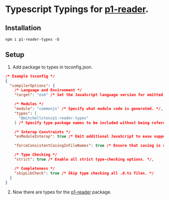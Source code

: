 # Typescript Typings for [p1-reader](https://github.com/ruudverheijden/node-p1-reader/tree/master).

## Installation

```
npm i p1-reader-types -D
```

## Setup

1. Add package to types in tsconfig.json.

```json
/* Example tsconfig */
{
  "compilerOptions": {
    /* Language and Environment */
    "target": "es6" /* Set the JavaScript language version for emitted JavaScript and include compatible library declarations. */,

    /* Modules */
    "module": "commonjs" /* Specify what module code is generated. */,
    "types": [
      "@mitchellston/p1-reader-types"
    ] /* Specify type package names to be included without being referenced in a source file. */,

    /* Interop Constraints */
    "esModuleInterop": true /* Emit additional JavaScript to ease support for importing CommonJS modules. This enables 'allowSyntheticDefaultImports' for type compatibility. */,

    "forceConsistentCasingInFileNames": true /* Ensure that casing is correct in imports. */,

    /* Type Checking */
    "strict": true /* Enable all strict type-checking options. */,

    /* Completeness */
    "skipLibCheck": true /* Skip type checking all .d.ts files. */
  }
}
```

2. Now there are types for the [p1-reader](https://github.com/ruudverheijden/node-p1-reader/tree/master) package.
